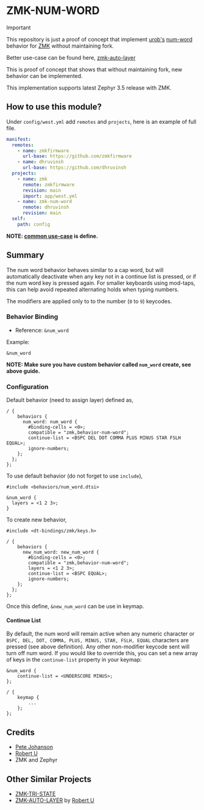 # ZMK-NUM-WORD

> [!IMPORTANT]
> This repository is just a proof of concept that implement
> [urob's](https://github.com/urob) [num-word](https://github.com/zmkfirmware/zmk/pull/1451)
> behavior for [ZMK](https://github.com/zmkfirmware/zmk) without maintaining fork.
>
> Better use-case can be found here, [zmk-auto-layer](https://github.com/urob/zmk-auto-layer)

This is proof of concept that shows that without maintaining fork, new behavior can
be implemented.

This implementation supports latest Zephyr 3.5 release with ZMK.

## How to use this module?

Under `config/west.yml` add `remotes` and `projects`, here is an example of
full file.

```yaml
manifest:
  remotes:
    - name: zmkfirmware
      url-base: https://github.com/zmkfirmware
    - name: dhruvinsh
      url-base: https://github.com/dhruvinsh
  projects:
    - name: zmk
      remote: zmkfirmware
      revision: main
      import: app/west.yml
    - name: zmk-num-word
      remote: dhruvinsh
      revision: main
  self:
    path: config
```

**NOTE: [common use-case](https://zmk.dev/docs/development/new-behavior#defining-common-use-cases-for-the-behavior-dtsi-optional) is define.**

## Summary

The num word behavior behaves similar to a cap word, but will automatically
deactivate when any key not in a continue list is pressed, or if the num word
key is pressed again. For smaller keyboards using mod-taps, this can help avoid
repeated alternating holds when typing numbers.

The modifiers are applied only to to the number (`0` to `9`) keycodes.

### Behavior Binding

- Reference: `&num_word`

Example:

```devicetree
&num_word
```

**NOTE: Make sure you have custom behavior called `num_word` create, see above guide.**

### Configuration

Default behavior (need to assign layer) defined as,

```devicetree
/ {
    behaviors {
      num_word: num_word {
        #binding-cells = <0>;
        compatible = "zmk,behavior-num-word";
        continue-list = <BSPC DEL DOT COMMA PLUS MINUS STAR FSLH EQUAL>;
        ignore-numbers;
    };
  };
};

```

To use default behavior (do not forget to use `include`),

```devicetree
#include <behaviors/num_word.dtsi>

&num_word {
  layers = <1 2 3>;
}
```

To create new behavior,

```devicetree
#include <dt-bindings/zmk/keys.h>

/ {
    behaviors {
      new_num_word: new_num_word {
        #binding-cells = <0>;
        compatible = "zmk,behavior-num-word";
        layers = <1 2 3>;
        continue-list = <BSPC EQUAL>;
        ignore-numbers;
    };
  };
};
```

Once this define, `&new_num_word` can be use in keymap.

#### Continue List

By default, the num word will remain active when any numeric character or
`BSPC, DEL, DOT, COMMA, PLUS, MINUS, STAR, FSLH, EQUAL` characters are pressed
(see above definition). Any other non-modifier keycode sent will turn off
num word. If you would like to override this, you can set a new array of keys in
the `continue-list` property in your keymap:

```devicetree
&num_word {
    continue-list = <UNDERSCORE MINUS>;
};

/ {
    keymap {
        ...
    };
};
```

## Credits

- [Pete Johanson](https://github.com/petejohanson)
- [Robert U](https://github.com/urob)
- ZMK and Zephyr

## Other Similar Projects

- [ZMK-TRI-STATE](https://github.com/dhruvinsh/zmk-tri-state)
- [ZMK-AUTO-LAYER](https://github.com/urob/zmk-auto-layer) by [Robert U](https://github.com/urob)
